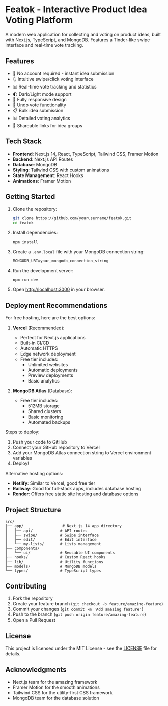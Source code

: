 # Featok - Interactive Product Idea Voting Platform

A modern web application for collecting and voting on product ideas, built with Next.js, TypeScript, and MongoDB. Features a Tinder-like swipe interface and real-time vote tracking.

## Features

- 🎯 No account required - instant idea submission
- 👆 Intuitive swipe/click voting interface
- 📊 Real-time vote tracking and statistics
- 🌓 Dark/Light mode support
- 📱 Fully responsive design
- 🔄 Undo vote functionality
- 📋 Bulk idea submission
- 📊 Detailed voting analytics
- 🔗 Shareable links for idea groups

## Tech Stack

- **Frontend**: Next.js 14, React, TypeScript, Tailwind CSS, Framer Motion
- **Backend**: Next.js API Routes
- **Database**: MongoDB
- **Styling**: Tailwind CSS with custom animations
- **State Management**: React Hooks
- **Animations**: Framer Motion

## Getting Started

1. Clone the repository:
   ```bash
   git clone https://github.com/yourusername/featok.git
   cd featok
   ```

2. Install dependencies:
   ```bash
   npm install
   ```

3. Create a `.env.local` file with your MongoDB connection string:
   ```
   MONGODB_URI=your_mongodb_connection_string
   ```

4. Run the development server:
   ```bash
   npm run dev
   ```

5. Open [http://localhost:3000](http://localhost:3000) in your browser.

## Deployment Recommendations

For free hosting, here are the best options:

1. **Vercel** (Recommended):
   - Perfect for Next.js applications
   - Built-in CI/CD
   - Automatic HTTPS
   - Edge network deployment
   - Free tier includes:
     - Unlimited websites
     - Automatic deployments
     - Preview deployments
     - Basic analytics

2. **MongoDB Atlas** (Database):
   - Free tier includes:
     - 512MB storage
     - Shared clusters
     - Basic monitoring
     - Automated backups

Steps to deploy:
1. Push your code to GitHub
2. Connect your GitHub repository to Vercel
3. Add your MongoDB Atlas connection string to Vercel environment variables
4. Deploy!

Alternative hosting options:
- **Netlify**: Similar to Vercel, good free tier
- **Railway**: Good for full-stack apps, includes database hosting
- **Render**: Offers free static site hosting and database options

## Project Structure

```
src/
├── app/                 # Next.js 14 app directory
│   ├── api/            # API routes
│   ├── swipe/          # Swipe interface
│   ├── edit/           # Edit interface
│   └── my-lists/       # Lists management
├── components/         
│   └── ui/             # Reusable UI components
├── hooks/              # Custom React hooks
├── lib/                # Utility functions
├── models/             # MongoDB models
└── types/              # TypeScript types
```

## Contributing

1. Fork the repository
2. Create your feature branch (`git checkout -b feature/amazing-feature`)
3. Commit your changes (`git commit -m 'Add amazing feature'`)
4. Push to the branch (`git push origin feature/amazing-feature`)
5. Open a Pull Request

## License

This project is licensed under the MIT License - see the [LICENSE](LICENSE) file for details.

## Acknowledgments

- Next.js team for the amazing framework
- Framer Motion for the smooth animations
- Tailwind CSS for the utility-first CSS framework
- MongoDB team for the database solution
